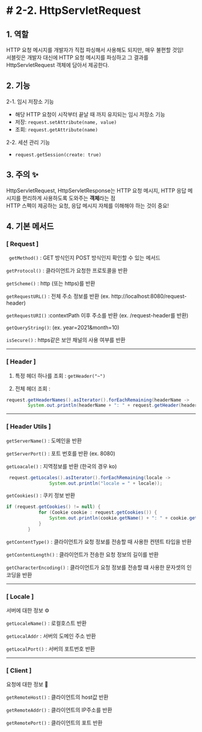 # # 2-2. HttpServletRequest

## 1. 역할

HTTP 요청 메시지를 개발자가 직접 파싱해서 사용해도 되지만, 매우 불편할 것임!  
서블릿은 개발자 대신에 HTTP 요청 메시지를 파싱하고 그 결과를 HttpServletRequest 객체에 담아서 제공한다.
  
  
## 2. 기능

2-1. 임시 저장소 기능
* 해당 HTTP 요청이 시작부터 끝날 때 까지 유지되는 임시 저장소 기능 
* 저장: ```request.setAttribute(name, value)```
* 조회: ```request.getAttribute(name)```

2-2. 세션 관리 기능
* ```request.getSession(create: true)```  
  
## 3. 주의 ✨
HttpServletRequest, HttpServletResponse는 HTTP 요청 메시지, HTTP 응답 메시지를 편리하게 사용하도록 도와주는 **객체**라는 점  
HTTP 스펙이 제공하는 요청, 응답 메시지 자체를 이해해야 하는 것이 중요!

## 4. 기본 메서드

### [ Request ]   


``` getMethod()``` : GET 방식인지 POST 방식인지 확인할 수 있는 메서드  

```getProtocol()``` : 클라이언트가 요청한 프로토콜을 반환

```getScheme()``` : http (또는 https)를 반환  

```getRequestURL()``` : 전체 주소 정보를 반환 (ex. http://localhost:8080/request-header)  

```getRequestURI()``` :contextPath 이후 주소를 반환 (ex. /request-header를 반환)

```getQueryString()```: (ex. year=2021&month=10)

```isSecure()``` : https같은 보안 채널의 사용 여부를 반환

----
### [ Header ]

1. 특정 헤더 하나를 조회 : ```getHeader("~")```

2. 전체 헤더 조회 : 

``` java
request.getHeaderNames().asIterator().forEachRemaining(headerName ->
        System.out.println(headerName + ": " + request.getHeader(headerName)));
```

---
### [ Header Utils ]


```getServerName()``` : 도메인을 반환

```getServerPort()``` : 포트 번호를 반환 (ex. 8080)

```getLoacale()``` : 지역정보를 반환 (한국의 경우 ko)  

```java
 request.getLocales().asIterator().forEachRemaining(locale ->
                System.out.println("locale = " + locale));
```

```getCookies()``` : 쿠키 정보 반환  

```java
if (request.getCookies() != null) {
            for (Cookie cookie : request.getCookies()) {
                System.out.println(cookie.getName() + ": " + cookie.getValue());
            }
        }
```

```getContentType()``` : 클라이언트가 요청 정보를 전송할 때 사용한 컨텐트 타입을 반환

```getContentLength()``` : 클라이언트가 전송한 요청 정보의 길이를 반환

```getCharacterEncoding()``` : 클라이언트가 요청 정보를 전송할 떄 사용한 문자셋의 인코딩을 반환

-----
### [ Locale ]

서버에 대한 정보 ⚙

```getLocaleName()``` : 로컬호스트 반환

```getLocalAddr``` : 서버의 도메인 주소 반환

```getLocalPort()``` : 서버의 포트번호 반환

-----

### [ Client ]

요청에 대한 정보 📩

```getRemoteHost()``` : 클라이언트의 host값 반환

```getRemoteAddr()``` : 클라이언트의 IP주소를 반환

```getRemotePort()``` : 클라이언트의 포트 반환


